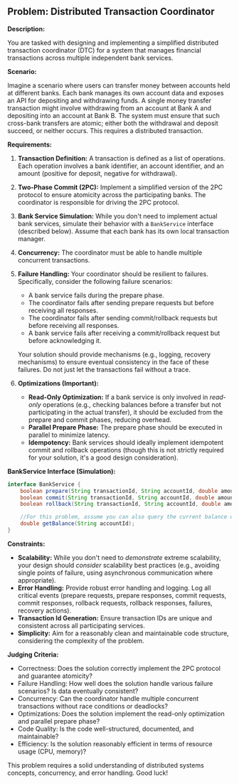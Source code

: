 ## Problem: Distributed Transaction Coordinator

**Description:**

You are tasked with designing and implementing a simplified distributed transaction coordinator (DTC) for a system that manages financial transactions across multiple independent bank services.

**Scenario:**

Imagine a scenario where users can transfer money between accounts held at different banks. Each bank manages its own account data and exposes an API for depositing and withdrawing funds. A single money transfer transaction might involve withdrawing from an account at Bank A and depositing into an account at Bank B. The system must ensure that such cross-bank transfers are atomic; either both the withdrawal and deposit succeed, or neither occurs. This requires a distributed transaction.

**Requirements:**

1.  **Transaction Definition:** A transaction is defined as a list of operations. Each operation involves a bank identifier, an account identifier, and an amount (positive for deposit, negative for withdrawal).

2.  **Two-Phase Commit (2PC):** Implement a simplified version of the 2PC protocol to ensure atomicity across the participating banks. The coordinator is responsible for driving the 2PC protocol.

3.  **Bank Service Simulation:** While you don't need to implement actual bank services, simulate their behavior with a `BankService` interface (described below). Assume that each bank has its own local transaction manager.

4.  **Concurrency:** The coordinator must be able to handle multiple concurrent transactions.

5.  **Failure Handling:** Your coordinator should be resilient to failures. Specifically, consider the following failure scenarios:

    *   A bank service fails during the prepare phase.
    *   The coordinator fails after sending prepare requests but before receiving all responses.
    *   The coordinator fails after sending commit/rollback requests but before receiving all responses.
    *   A bank service fails after receiving a commit/rollback request but before acknowledging it.

    Your solution should provide mechanisms (e.g., logging, recovery mechanisms) to ensure eventual consistency in the face of these failures.  Do not just let the transactions fail without a trace.

6.  **Optimizations (Important):**
    *   **Read-Only Optimization:**  If a bank service is only involved in *read-only* operations (e.g., checking balances before a transfer but not participating in the actual transfer), it should be excluded from the prepare and commit phases, reducing overhead.
    *   **Parallel Prepare Phase:** The prepare phase should be executed in parallel to minimize latency.
    *   **Idempotency:**  Bank services should ideally implement idempotent commit and rollback operations (though this is not strictly required for your solution, it's a good design consideration).

**BankService Interface (Simulation):**

```java
interface BankService {
    boolean prepare(String transactionId, String accountId, double amount); // Returns true if prepared successfully, false if failed
    boolean commit(String transactionId, String accountId, double amount); // Returns true if committed successfully, false if failed
    boolean rollback(String transactionId, String accountId, double amount); // Returns true if rolled back successfully, false if failed

    //For this problem, assume you can also query the current balance of an account. This could be helpful when simulating failures.
    double getBalance(String accountId);
}
```

**Constraints:**

*   **Scalability:** While you don't need to *demonstrate* extreme scalability, your design should *consider* scalability best practices (e.g., avoiding single points of failure, using asynchronous communication where appropriate).
*   **Error Handling:**  Provide robust error handling and logging.  Log all critical events (prepare requests, prepare responses, commit requests, commit responses, rollback requests, rollback responses, failures, recovery actions).
*   **Transaction Id Generation:**  Ensure transaction IDs are unique and consistent across all participating services.
*   **Simplicity:** Aim for a reasonably clean and maintainable code structure, considering the complexity of the problem.

**Judging Criteria:**

*   Correctness: Does the solution correctly implement the 2PC protocol and guarantee atomicity?
*   Failure Handling: How well does the solution handle various failure scenarios? Is data eventually consistent?
*   Concurrency: Can the coordinator handle multiple concurrent transactions without race conditions or deadlocks?
*   Optimizations: Does the solution implement the read-only optimization and parallel prepare phase?
*   Code Quality: Is the code well-structured, documented, and maintainable?
*   Efficiency: Is the solution reasonably efficient in terms of resource usage (CPU, memory)?

This problem requires a solid understanding of distributed systems concepts, concurrency, and error handling. Good luck!

